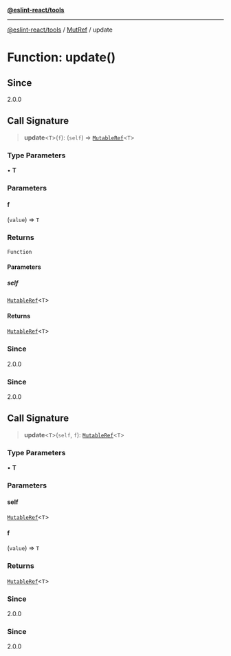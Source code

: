 [**@eslint-react/tools**](../../../README.md)

***

[@eslint-react/tools](../../../README.md) / [MutRef](../README.md) / update

# Function: update()

## Since

2.0.0

## Call Signature

> **update**\<`T`\>(`f`): (`self`) => [`MutableRef`](../interfaces/MutableRef.md)\<`T`\>

### Type Parameters

• **T**

### Parameters

#### f

(`value`) => `T`

### Returns

`Function`

#### Parameters

##### self

[`MutableRef`](../interfaces/MutableRef.md)\<`T`\>

#### Returns

[`MutableRef`](../interfaces/MutableRef.md)\<`T`\>

### Since

2.0.0

### Since

2.0.0

## Call Signature

> **update**\<`T`\>(`self`, `f`): [`MutableRef`](../interfaces/MutableRef.md)\<`T`\>

### Type Parameters

• **T**

### Parameters

#### self

[`MutableRef`](../interfaces/MutableRef.md)\<`T`\>

#### f

(`value`) => `T`

### Returns

[`MutableRef`](../interfaces/MutableRef.md)\<`T`\>

### Since

2.0.0

### Since

2.0.0

